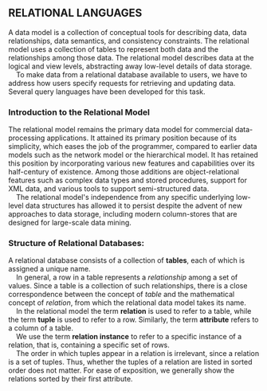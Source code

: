 ## RELATIONAL LANGUAGES
A data model is a collection of conceptual tools for describing data, data relationships, data semantics, and consistency constraints. The relational model uses a collection of tables to represent both data and the relationships among those data. The
relational model describes data at the logical and view levels, abstracting away low-level details of data storage.  
&nbsp;&nbsp;&nbsp;&nbsp;To make data from a relational database available to users, we have to address how users specify requests for retrieving and updating data. Several query languages have been developed for this task.

### Introduction to the Relational Model 
The relational model remains the primary data model for commercial data-processing applications. It attained its primary position because of its simplicity, which eases the job of the programmer, compared to earlier data models such as the network model or the hierarchical model. It has retained this position by incorporating various new features and capabilities over its half-century of existence. Among those additions are object-relational features such as complex data types and stored procedures, support for XML data, and various tools to support semi-structured data.  
&nbsp;&nbsp;&nbsp;&nbsp;The relational model's independence from any specific underlying low-level data structures has allowed it to persist despite the advent of new approaches to data storage, including modern column-stores that are designed for large-scale data mining.

### Structure of Relational Databases:
A relational database consists of a collection of **tables**, each of which is assigned a unique name.  
&nbsp;&nbsp;&nbsp;&nbsp;In general, a row in a table represents a *relationship* among a set of values. Since a table is a collection of such relationships, there is a close correspondence between the concept of *table* and the mathematical concept of *relation*, from which the relational data model takes its name.  
&nbsp;&nbsp;&nbsp;&nbsp;In the relational model the term **relation** is used to refer to a table, while the term **tuple** is used to refer to a row. Similarly, the term **attribute** refers to a column of a table.  
&nbsp;&nbsp;&nbsp;&nbsp;We use the term **relation instance** to refer to a specific instance of a relation, that is, containing a specific set of rows.  
&nbsp;&nbsp;&nbsp;&nbsp;The order in which tuples appear in a relation is irrelevant, since a relation is a set of tuples. Thus, whether the tuples of a relation are listed in sorted order does not matter. For ease of exposition, we generally show the relations sorted by their first attribute.
